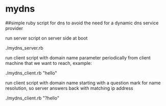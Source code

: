 # mydns

##simple ruby script for dns to avoid the need for a dynamic dns service provider

run server script on server side at boot

./mydns_server.rb

run client script with domain name parameter periodically from client machine that we want to reach, example:

./mydns_client.rb "hello"

run client script with domain name starting with a question mark for name resolution, so server answers back with matching ip address

./mydns_client.rb "?hello"

